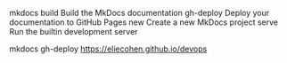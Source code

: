 mkdocs
  build      Build the MkDocs documentation
  gh-deploy  Deploy your documentation to GitHub Pages
  new        Create a new MkDocs project
  serve      Run the builtin development server


mkdocs gh-deploy
https://eliecohen.github.io/devops

